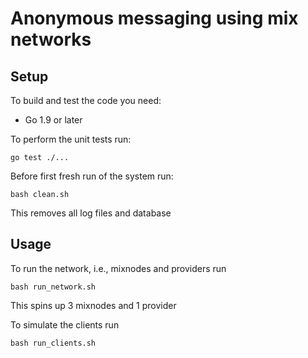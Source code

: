 # Anonymous messaging using mix networks

## Setup

To build and test the code you need:

* Go 1.9 or later

To perform the unit tests run:

```shell
go test ./...
```

Before first fresh run of the system run:

```shell
bash clean.sh
```

This removes all log files and database

## Usage

To run the network, i.e., mixnodes and providers run

```shell
bash run_network.sh
```

This spins up 3 mixnodes and 1 provider

To simulate the clients run

```shell
bash run_clients.sh
```
